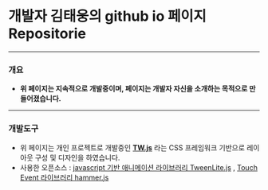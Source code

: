
# 개발자 김태웅의 github io 페이지 Repositorie


---
### 개요
  - __위 페이지는 지속적으로 개발중이며, 페이지는 개발자 자신을 소개하는 목적으로 만들어졌습니다.__

---
### 개발도구
  - 위 페이지는 개인 프로젝트로 개발중인 __[TW.js](https://github.com/tawon2137/TW.js)__ 라는 CSS 프레임워크 기반으로 레이아웃 구성 및 디자인을 하였습니다.
  - 사용한 오픈소스 :  [javascript 기반 애니메이션 라이브러리 TweenLite.js](https://greensock.com/tweenlite) , [Touch Event 라이브러리 hammer.js](https://greensock.com/tweenlite)
